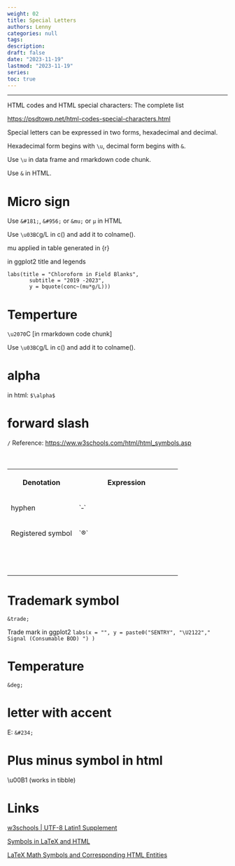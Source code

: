 ```yaml
---
weight: 02
title: Special Letters
authors: Lenny
categories: null
tags: 
description: 
draft: false
date: "2023-11-19"
lastmod: "2023-11-19"
series:
toc: true
---
```



<!--more-->
---

HTML codes and HTML special characters: The complete list

<a href = "https://psdtowp.net/html-codes-special-characters.html" target="_blank" rel="noopener noreferrer">https://psdtowp.net/html-codes-special-characters.html</a>


Special letters can be expressed in two forms, hexadecimal and decimal.

Hexadecimal form begins with `\u`, decimal form begins with `&`.

Use `\u` in data frame and rmarkdown code chunk.

Use `&` in HTML.




# Micro sign

Use `&#181;`, `&#956;` or `&mu;` or `μ` in HTML

Use `\u03BC`g/L in c() and add it to colname().

mu applied in table generated in {r}  

in ggplot2 title and legends

```
labs(title = "Chloroform in Field Blanks",
       subtitle = "2019 -2023",
       y = bquote(conc~(mu*g/L)))
```


# Temperture

`\u2070`C [in rmarkdown code chunk]

Use `\u03BC`g/L in c() and add it to colname().

# alpha

in html: `$\alpha$` 


# forward slash
`/`
Reference: https://ww.w3schools.com/html/html_symbols.asp


# 



<table >
<caption style="text-align:left", align = "top"><b></b></caption>
<colgroup><col style="width: 40%" /><col style="width: 60%" />
</colgroup>
  <tr>
    <th><p>Denotation
      </p></th>
    <th><p>Expression
      </p></th>
  </tr>
  <tr>
    <td><p>hyphen
      </p></td>
    <td><p>`&dash;`
      </p></td>
  </tr>
  <tr>
    <td><p>Registered symbol 
      </p></td>
    <td><p>`&reg;`
      </p></td>
  </tr>
  <tr>
    <td><p>
      </p></td>
    <td><p>
      </p></td>
  </tr>
  <tr>
    <td><p>
      </p></td>
    <td><p>
      </p></td>
  </tr>
  <tr>
    <td><p>
      </p></td>
    <td><p>
      </p></td>
  </tr>
</table>

# 



# Trademark symbol 
`&trade;`

Trade mark in ggplot2
`labs(x = "", y = paste0("SENTRY", "\U2122"," Signal (Consumable BOD) ") )`


# Temperature
`&deg;`


# letter with accent

E: `&#234;`

# Plus minus symbol in html
\u00B1 (works in tibble)


# Links
<a href = "https://www.w3schools.com/charsets/ref_utf_latin1_supplement.asp" target="_blank" rel="noopener noreferrer">w3schools | UTF-8 Latin1 Supplement </a>

<a href = "https://www.stevesque.com/symbols/" target="_blank" rel="noopener noreferrer">Symbols in LaTeX and HTML</a>  

<a href = "https://w2.syronex.com/jmr/tex/latex-symbols" target="_blank" rel="noopener noreferrer">LaTeX Math Symbols and Corresponding HTML Entities</a>

